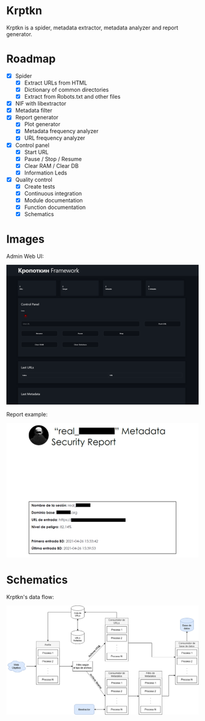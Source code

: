 # Krptkn

Krptkn is a spider, metadata extractor, metadata analyzer and report generator.

# Roadmap

- [x] Spider
  - [x] Extract URLs from HTML
  - [x] Dictionary of common directories
  - [x] Extract from Robots.txt and other files
- [x] NIF with libextractor
- [x] Metadata filter
- [x] Report generator
  - [x] Plot generator
  - [x] Metadata frequency analyzer
  - [x] URL frequency analyzer
- [x] Control panel
  - [x] Start URL
  - [x] Pause / Stop / Resume
  - [x] Clear RAM / Clear DB
  - [x] Information Leds
- [x] Quality control
  - [x] Create tests
  - [x] Continuous integration
  - [x] Module documentation
  - [x] Function documentation
  - [x] Schematics

# Images

Admin Web UI:

![Web UI](images/empty.png "Web UI")

Report example:

![Web UI](images/portada.png "Web UI")

# Schematics

Krptkn's data flow:

![Data flow for krptkn](images/architecture.png "Data flow for krptkn")
